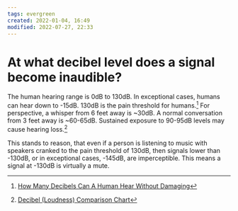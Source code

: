 ```yaml
---
tags: evergreen 
created: 2022-01-04, 16:49
modified: 2022-07-27, 22:33
---
```


# At what decibel level does a signal become inaudible?
The human hearing range is 0dB to 130dB. In exceptional cases, humans can hear down to -15dB. 130dB is the pain threshold for humans.[^1] For perspective, a whisper from 6 feet away is ~30dB. A normal conversation from 3 feet away is ~60-65dB. Sustained exposure to 90-95dB levels may cause hearing loss.[^2]

This stands to reason, that even if a person is listening to music with speakers cranked to the pain threshold of 130dB, then signals lower than -130dB, or in exceptional cases, -145dB, are imperceptible. This means a signal at -130dB is virtually a mute.

[^1]: [How Many Decibels Can A Human Hear Without Damaging](https://decibelpro.app/blog/how-many-decibels-can-a-human-hear/)
[^2]: [Decibel (Loudness) Comparison Chart](https://music.eku.edu/sites/music.eku.edu/files/ekuhealthandsafety.pdf)
